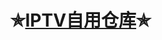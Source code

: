 ✯[IPTV自用仓库](https://github.com/puellulae/iTV/tree/main)✯
=============================================================
